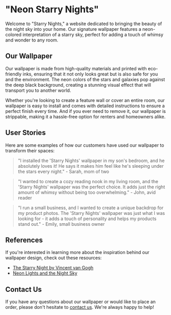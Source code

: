 <!--
Write me content for website with wallpaper which alt text is:

"A neon-colored interpretation of a starry sky"

The name/title of the page should not be 1:1 copy of the alt text but rather a real content of the website which is using this wallpaper.

- Use markdown format 
- Start with the heading
- The content should look like a real website 
- Include real sections like references, contact, user stories, etc. use things relevant to the page purpose.
- Feel free to use structure like headings, bullets, numbering, blockquotes, paragraphs, horizontal lines, etc.
- You can use formatting like bold or _italic_
- You can include UTF-8 emojis
- Links should be only #hash anchors (and you can refer to the document itself)
- Do not include images
-->

<!--font:Montserrat-->

# "Neon Starry Nights"

Welcome to "Starry Nights," a website dedicated to bringing the beauty of the night sky into your home. Our signature wallpaper features a neon-colored interpretation of a starry sky, perfect for adding a touch of whimsy and wonder to any room.

## Our Wallpaper

Our wallpaper is made from high-quality materials and printed with eco-friendly inks, ensuring that it not only looks great but is also safe for you and the environment. The neon colors of the stars and galaxies pop against the deep black background, creating a stunning visual effect that will transport you to another world.

Whether you're looking to create a feature wall or cover an entire room, our wallpaper is easy to install and comes with detailed instructions to ensure a perfect finish every time. And if you ever need to remove it, our wallpaper is strippable, making it a hassle-free option for renters and homeowners alike.

## User Stories

Here are some examples of how our customers have used our wallpaper to transform their spaces:

> "I installed the 'Starry Nights' wallpaper in my son's bedroom, and he absolutely loves it! He says it makes him feel like he's sleeping under the stars every night." - Sarah, mom of two

> "I wanted to create a cozy reading nook in my living room, and the 'Starry Nights' wallpaper was the perfect choice. It adds just the right amount of whimsy without being too overwhelming." - John, avid reader

> "I run a small business, and I wanted to create a unique backdrop for my product photos. The 'Starry Nights' wallpaper was just what I was looking for - it adds a touch of personality and helps my products stand out." - Emily, small business owner

## References

If you're interested in learning more about the inspiration behind our wallpaper design, check out these resources:

- [The Starry Night by Vincent van Gogh](#starry-night)
- [Neon Lights and the Night Sky](#neon-lights)

## Contact Us

If you have any questions about our wallpaper or would like to place an order, please don't hesitate to [contact us](#contact-us). We're always happy to help!
